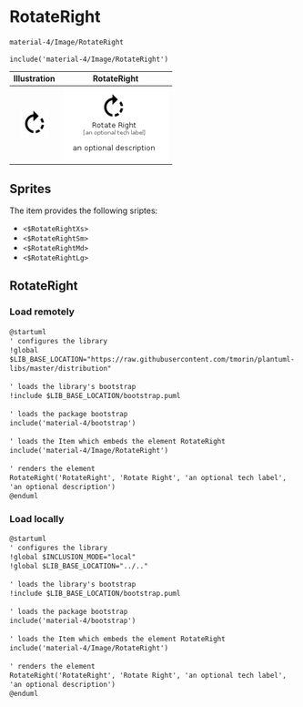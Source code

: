 # RotateRight


```text
material-4/Image/RotateRight
```

```text
include('material-4/Image/RotateRight')
```



| Illustration | RotateRight |
| :---: | :---: |
| ![illustration for Illustration](../../material-4/Image/RotateRight.png) | ![illustration for RotateRight](../../material-4/Image/RotateRight.Local.png) |



## Sprites
The item provides the following sriptes:

- `<$RotateRightXs>`
- `<$RotateRightSm>`
- `<$RotateRightMd>`
- `<$RotateRightLg>`





## RotateRight

### Load remotely
```plantuml
@startuml
' configures the library
!global $LIB_BASE_LOCATION="https://raw.githubusercontent.com/tmorin/plantuml-libs/master/distribution"

' loads the library's bootstrap
!include $LIB_BASE_LOCATION/bootstrap.puml

' loads the package bootstrap
include('material-4/bootstrap')

' loads the Item which embeds the element RotateRight
include('material-4/Image/RotateRight')

' renders the element
RotateRight('RotateRight', 'Rotate Right', 'an optional tech label', 'an optional description')
@enduml
```

### Load locally
```plantuml
@startuml
' configures the library
!global $INCLUSION_MODE="local"
!global $LIB_BASE_LOCATION="../.."

' loads the library's bootstrap
!include $LIB_BASE_LOCATION/bootstrap.puml

' loads the package bootstrap
include('material-4/bootstrap')

' loads the Item which embeds the element RotateRight
include('material-4/Image/RotateRight')

' renders the element
RotateRight('RotateRight', 'Rotate Right', 'an optional tech label', 'an optional description')
@enduml
```

